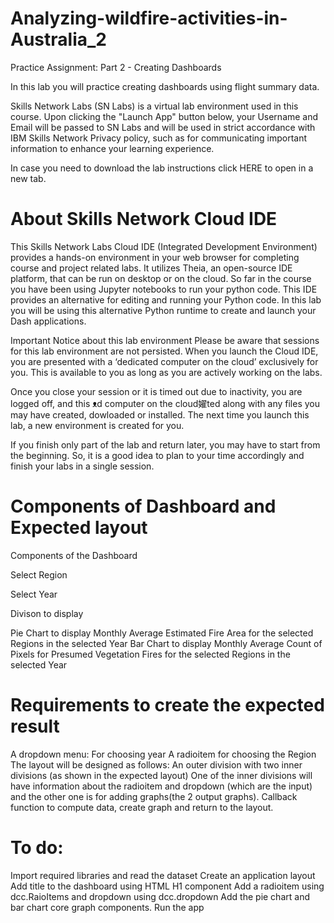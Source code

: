 # Analyzing-wildfire-activities-in-Australia_2

Practice Assignment: Part 2 - Creating Dashboards

In this lab you will practice creating dashboards using flight summary data.

Skills Network Labs (SN Labs) is a virtual lab environment used in this course. Upon clicking the "Launch App" button below, your Username and Email will be passed to SN Labs and will be used in strict accordance with IBM Skills Network Privacy policy, such as for communicating important information to enhance your learning experience. 

In case you need to download the lab instructions click HERE to open in a new tab.

# About Skills Network Cloud IDE

This Skills Network Labs Cloud IDE (Integrated Development Environment) provides a hands-on environment in your web browser for completing course and project related labs. It utilizes Theia, an open-source IDE platform, that can be run on desktop or on the cloud.
So far in the course you have been using Jupyter notebooks to run your python code. This IDE provides an alternative for editing and running your Python code. In this lab you will be using this alternative Python runtime to create and launch your Dash applications.

Important Notice about this lab environment
Please be aware that sessions for this lab environment are not persisted. When you launch the Cloud IDE, you are presented with a ‘dedicated computer on the cloud’ exclusively for you. This is available to you as long as you are actively working on the labs.

Once you close your session or it is timed out due to inactivity, you are logged off, and this ᴥd computer on the cloud嬥ted along with any files you may have created, dowloaded or installed. The next time you launch this lab, a new environment is created for you.

If you finish only part of the lab and return later, you may have to start from the beginning. So, it is a good idea to plan to your time accordingly and finish your labs in a single session.

# Components of Dashboard and Expected layout

Components of the Dashboard

Select Region

Select Year

Divison to display

Pie Chart to display Monthly Average Estimated Fire Area for the selected Regions in the selected Year
Bar Chart to display Monthly Average Count of Pixels for Presumed Vegetation Fires for the selected Regions in the selected Year

# Requirements to create the expected result

A dropdown menu: For choosing year
A radioitem for choosing the Region
The layout will be designed as follows:
An outer division with two inner divisions (as shown in the expected layout)
One of the inner divisions will have information about the radioitem and dropdown (which are the input) and the other one is for adding graphs(the 2 output graphs).
Callback function to compute data, create graph and return to the layout.

# To do:

Import required libraries and read the dataset
Create an application layout
Add title to the dashboard using HTML H1 component
Add a radioitem using dcc.RaioItems and dropdown using dcc.dropdown
Add the pie chart and bar chart core graph components.
Run the app
